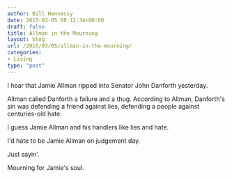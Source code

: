 ```yaml
---
author: Bill Hennessy
date: 2015-03-05 08:12:34+00:00
draft: false
title: Allman in the Mourning
layout: blog
url: /2015/03/05/allman-in-the-mourning/
categories:
- Living
type: "post"
---
```


I hear that Jamie Allman ripped into Senator John Danforth yesterday.

Allman called Danforth a failure and a thug. According to Allman, Danforth's sin was defending a friend against lies, defending a people against centuries-old hate.

I guess Jamie Allman and his handlers like lies and hate.

I'd hate to be Jamie Allman on judgement day.

Just sayin'.

Mourning for Jamie's soul.




